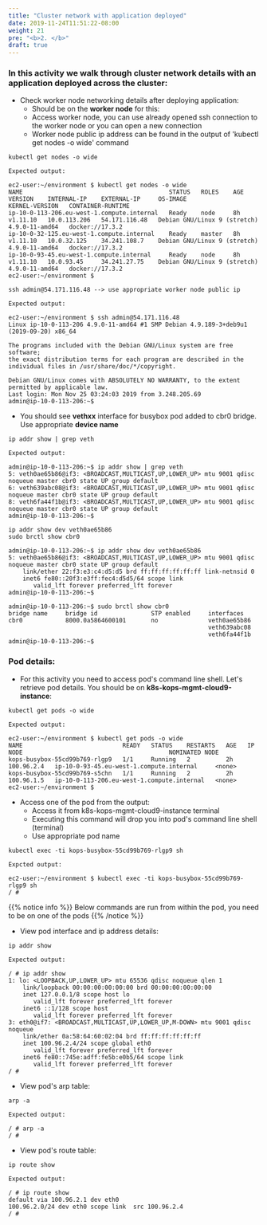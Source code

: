 ```yaml
---
title: "Cluster network with application deployed"
date: 2019-11-24T11:51:22-08:00
weight: 21
pre: "<b>2. </b>"
draft: true
---
```


### In this activity we walk through cluster network details with an application deployed across the cluster:

* Check worker node networking details after deploying application:
  * Should be on the **worker node** for this:
  * Access worker node, you can use already opened ssh connection to the worker node or you can open a new connection
  * Worker node public ip address can be found in the output of 'kubectl get nodes -o wide' command
```
kubectl get nodes -o wide
```
```
Expected output:

ec2-user:~/environment $ kubectl get nodes -o wide
NAME                                         STATUS   ROLES    AGE   VERSION    INTERNAL-IP    EXTERNAL-IP     OS-IMAGE                       KERNEL-VERSION   CONTAINER-RUNTIME
ip-10-0-113-206.eu-west-1.compute.internal   Ready    node     8h    v1.11.10   10.0.113.206   54.171.116.48   Debian GNU/Linux 9 (stretch)   4.9.0-11-amd64   docker://17.3.2
ip-10-0-32-125.eu-west-1.compute.internal    Ready    master   8h    v1.11.10   10.0.32.125    34.241.108.7    Debian GNU/Linux 9 (stretch)   4.9.0-11-amd64   docker://17.3.2
ip-10-0-93-45.eu-west-1.compute.internal     Ready    node     8h    v1.11.10   10.0.93.45     34.241.27.75    Debian GNU/Linux 9 (stretch)   4.9.0-11-amd64   docker://17.3.2
ec2-user:~/environment $
```
```
ssh admin@54.171.116.48 --> use appropriate worker node public ip
```
```
Expected output:

ec2-user:~/environment $ ssh admin@54.171.116.48
Linux ip-10-0-113-206 4.9.0-11-amd64 #1 SMP Debian 4.9.189-3+deb9u1 (2019-09-20) x86_64

The programs included with the Debian GNU/Linux system are free software;
the exact distribution terms for each program are described in the
individual files in /usr/share/doc/*/copyright.

Debian GNU/Linux comes with ABSOLUTELY NO WARRANTY, to the extent
permitted by applicable law.
Last login: Mon Nov 25 03:24:03 2019 from 3.248.205.69
admin@ip-10-0-113-206:~$
```

* You should see **vethxx** interface for busybox pod added to cbr0 bridge. Use appropriate **device name**
```
ip addr show | grep veth
```
```
Expected output:

admin@ip-10-0-113-206:~$ ip addr show | grep veth
5: veth0ae65b86@if3: <BROADCAST,MULTICAST,UP,LOWER_UP> mtu 9001 qdisc noqueue master cbr0 state UP group default
6: veth639abc08@if3: <BROADCAST,MULTICAST,UP,LOWER_UP> mtu 9001 qdisc noqueue master cbr0 state UP group default
8: veth6fa44f1b@if3: <BROADCAST,MULTICAST,UP,LOWER_UP> mtu 9001 qdisc noqueue master cbr0 state UP group default
admin@ip-10-0-113-206:~$
```
```
ip addr show dev veth0ae65b86
sudo brctl show cbr0
```
```
admin@ip-10-0-113-206:~$ ip addr show dev veth0ae65b86
5: veth0ae65b86@if3: <BROADCAST,MULTICAST,UP,LOWER_UP> mtu 9001 qdisc noqueue master cbr0 state UP group default
    link/ether 22:f3:e3:c4:d5:d5 brd ff:ff:ff:ff:ff:ff link-netnsid 0
    inet6 fe80::20f3:e3ff:fec4:d5d5/64 scope link
       valid_lft forever preferred_lft forever
admin@ip-10-0-113-206:~$

admin@ip-10-0-113-206:~$ sudo brctl show cbr0
bridge name     bridge id               STP enabled     interfaces
cbr0            8000.0a5864600101       no              veth0ae65b86
                                                        veth639abc08
                                                        veth6fa44f1b
admin@ip-10-0-113-206:~$
```

### Pod details:

* For this activity you need to access pod's command line shell. Let's retrieve pod details. You should be on **k8s-kops-mgmt-cloud9-instance**:

```
kubectl get pods -o wide
```
```
Expected output:

ec2-user:~/environment $ kubectl get pods -o wide
NAME                            READY   STATUS    RESTARTS   AGE   IP           NODE                                         NOMINATED NODE
kops-busybox-55cd99b769-rlgp9   1/1     Running   2          2h    100.96.2.4   ip-10-0-93-45.eu-west-1.compute.internal     <none>
kops-busybox-55cd99b769-s5chn   1/1     Running   2          2h    100.96.1.5   ip-10-0-113-206.eu-west-1.compute.internal   <none>
ec2-user:~/environment $
```

* Access one of the pod from the output:
  * Access it from k8s-kops-mgmt-cloud9-instance terminal
  * Executing this command will drop you into pod's command line shell (terminal)
  * Use appropriate pod name

```
kubectl exec -ti kops-busybox-55cd99b769-rlgp9 sh
```
```
Expcted output:

ec2-user:~/environment $ kubectl exec -ti kops-busybox-55cd99b769-rlgp9 sh
/ #
```

{{% notice info %}}
Below commands are run from within the pod, you need to be on one of the pods
{{% /notice %}}

* View pod interface and ip address details:
```
ip addr show
```
```
Expected output:

/ # ip addr show
1: lo: <LOOPBACK,UP,LOWER_UP> mtu 65536 qdisc noqueue qlen 1
    link/loopback 00:00:00:00:00:00 brd 00:00:00:00:00:00
    inet 127.0.0.1/8 scope host lo
       valid_lft forever preferred_lft forever
    inet6 ::1/128 scope host
       valid_lft forever preferred_lft forever
3: eth0@if7: <BROADCAST,MULTICAST,UP,LOWER_UP,M-DOWN> mtu 9001 qdisc noqueue
    link/ether 0a:58:64:60:02:04 brd ff:ff:ff:ff:ff:ff
    inet 100.96.2.4/24 scope global eth0
       valid_lft forever preferred_lft forever
    inet6 fe80::745e:adff:fe5b:e0b5/64 scope link
       valid_lft forever preferred_lft forever
/ #
```

* View pod's arp table:
```
arp -a
```
```
Expected output:

/ # arp -a
/ #
```

- View pod's route table:
```
ip route show
```
```
Expected output:

/ # ip route show
default via 100.96.2.1 dev eth0
100.96.2.0/24 dev eth0 scope link  src 100.96.2.4
/ #
```
